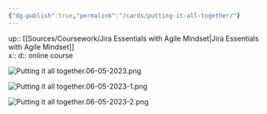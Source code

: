 ```yaml
---
{"dg-publish":true,"permalink":"/cards/putting-it-all-together/"}
---
```


up:: [[Sources/Coursework/Jira Essentials with Agile Mindset\|Jira Essentials with Agile Mindset]]  
x:: 
d:: online course 

![Putting it all together.06-05-2023.png](/img/user/Extras/Images/Putting%20it%20all%20together.06-05-2023.png)

![Putting it all together.06-05-2023-1.png](/img/user/Extras/Images/Putting%20it%20all%20together.06-05-2023-1.png)

![Putting it all together.06-05-2023-2.png](/img/user/Extras/Images/Putting%20it%20all%20together.06-05-2023-2.png)
